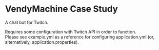 # VendyMachine Case Study

A chat bot for Twitch.

Requires some configuration with Twitch API in order to function.
<br>Please see example.yml as a reference for configuring application.yml (or, alternatively, application.properties).
